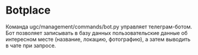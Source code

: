 # Botplace
Команда ugc/management/commands/bot.py управляет телеграм-ботом. Бот позволяет записывать в базу данных пользовательские данные об интересном месте (название, локацию, фотографию), а затем выводить в чате при запросе. 
